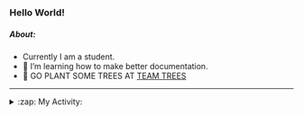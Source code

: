 ### Hello World!

##### About:
- Currently I am a student.
- 🌱 I’m learning how to make better documentation.
- 🌱 GO PLANT SOME TREES AT [TEAM TREES](https://teamtrees.org/)

---
<details>
  <summary>:zap: My Activity:</summary>
  
<!--START_SECTION:waka-->
![Code Time](http://img.shields.io/badge/Code%20Time-1%2C152%20hrs%2043%20mins-blue)

**I'm a Night 🦉** 

```text
🌞 Morning                1574 commits        ██░░░░░░░░░░░░░░░░░░░░░░░   09.53 % 
🌆 Daytime                5752 commits        █████████░░░░░░░░░░░░░░░░   34.82 % 
🌃 Evening                4752 commits        ███████░░░░░░░░░░░░░░░░░░   28.77 % 
🌙 Night                  4439 commits        ███████░░░░░░░░░░░░░░░░░░   26.88 % 
```
📅 **I'm Most Productive on Wednesday** 

```text
Monday                   2437 commits        ████░░░░░░░░░░░░░░░░░░░░░   14.75 % 
Tuesday                  2199 commits        ███░░░░░░░░░░░░░░░░░░░░░░   13.31 % 
Wednesday                3801 commits        ██████░░░░░░░░░░░░░░░░░░░   23.01 % 
Thursday                 2092 commits        ███░░░░░░░░░░░░░░░░░░░░░░   12.67 % 
Friday                   1644 commits        ██░░░░░░░░░░░░░░░░░░░░░░░   09.95 % 
Saturday                 1464 commits        ██░░░░░░░░░░░░░░░░░░░░░░░   08.86 % 
Sunday                   2880 commits        ████░░░░░░░░░░░░░░░░░░░░░   17.44 % 
```


📊 **This Week I Spent My Time On** 

```text
🔥 Editors: 
VS Code                  1 hr 38 mins        █████████████████████████   100.00 % 

🐱‍💻 Projects: 
giveth-dapps-v2          1 hr 37 mins        █████████████████████████   99.33 % 
praise                   0 secs              ░░░░░░░░░░░░░░░░░░░░░░░░░   00.67 % 
```


 Last Updated on 20/07/2023 08:11:24 UTC
<!--END_SECTION:waka-->
</details>
